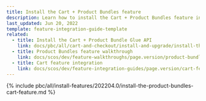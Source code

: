```yaml
---
title: Install the Cart + Product Bundles feature
description: Learn how to install the Cart + Product Bundles feature in a Spryker project
last_updated: Jun 20, 2022
template: feature-integration-guide-template
related:
  - title: Install the Cart + Product Bundle Glue API
    link: docs/pbc/all/cart-and-checkout/install-and-upgrade/install-the-cart-product-bundle-glue-api.html
  - title: Product Bundles feature walkthrough
    link: docs/scos/dev/feature-walkthroughs/page.version/product-bundles-feature-walkthrough.html
  - title: Cart feature integration
    link: docs/scos/dev/feature-integration-guides/page.version/cart-feature-integration.html
---
```


{% include pbc/all/install-features/202204.0/install-the-product-bundles-cart-feature.md %} <!-- To edit, see /_includes/pbc/all/install-features/202204.0/install-the-product-bundles-cart-feature.md -->

